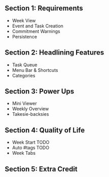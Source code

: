 ## Section 1: Requirements
- Week View
- Event and Task Creation
- Commitment Warnings                
- Persistence

## Section 2: Headlining Features
- Task Queue
- Menu Bar & Shortcuts               
- Categories                         

## Section 3: Power Ups
- Mini Viewer
- Weekly Overview                    
- Takesie-backsies


## Section 4: Quality of Life
- Week Start                         TODO
- Auto #tags                         TODO
- Week Tabs

## Section 5: Extra Credit
